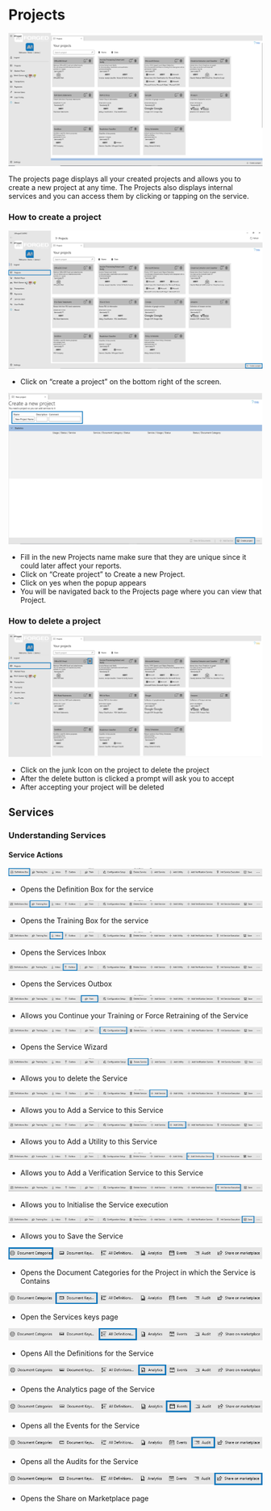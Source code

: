 # Projects

![](assets/projects.png)

The projects page displays all your created projects and allows you to create a new project at any time. The Projects also displays internal services and you can access them by clicking or tapping on the service.

### How to create a project

![](assets/9.png)

* Click on “create a project” on the bottom right of the screen.

![](assets/10.png)

* Fill in the new Projects name make sure that they are unique since it could later affect your reports.
* Click on “Create project” to Create a new Project.
* Click on yes when the popup appears
* You will be navigated back to the Projects page where you can view that Project.

### How to delete a project

![](assets/11.png)

* Click on the junk Icon on the project to delete the project
* After the delete button is clicked a prompt will ask you to accept
* After accepting your project will be deleted

## Services

### Understanding Services

#### Service Actions

![](assets/12.png)

* Opens the Definition Box for the service

![](assets/13.png)

* Opens the Training Box for the service

![](assets/14.png)

* Opens the Services Inbox

![](assets/15.png)

* Opens the Services Outbox

![](assets/16.png)

* Allows you Continue your Training or Force Retraining of the Service

![](assets/17.png)

* Opens the Service Wizard

![](assets/18.png)

* Allows you to delete the Service

![](assets/19.png)

* Allows you to Add a Service to this Service

![](assets/20.png)

* Allows you to Add a Utility to this Service

![](assets/21.png)

* Allows you to Add a Verification Service to this Service

![](assets/22.png)

* Allows you to Initialise the Service execution

![](assets/23.png)

* Allows you to Save the Service

![](assets/24.png)

* Opens the Document Categories for the Project in which the Service is Contains

![](assets/25.png)

* Open the Services keys page

![](assets/26.png)

* Opens All the Definitions for the Service

![](assets/27.png)

* Opens the Analytics page of the Service

![](assets/28.png)

* Opens all the Events for the Service

![](assets/29.png)

* Opens all the Audits for the Service

![](assets/30.png)

* Opens the Share on Marketplace page

